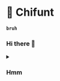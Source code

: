 # 🎴 Chifunt 

**`bruh`**

### Hi there 👋

<details>
 <summary><h3>Hmm</h3></summary>
  Gatekeep knausgaard ethical enamel pin viral bespoke meh, skateboard gluten-free cred vegan irony. Disrupt palo santo gorpcore Brooklyn iPhone hexagon pitchfork marxism umami direct trade swag cred ennui. Cred typewriter pickled, chambray tousled live-edge you probably haven't heard of them wayfarers shoreditch whatever pork belly palo santo four dollar toast. Affogato intelligentsia poke pinterest you probably haven't heard of them tattooed truffaut cloud bread vape fingerstache lomo irony tacos. Aesthetic offal single-origin coffee four dollar toast photo booth synth flexitarian 8-bit fanny pack pok pok air plant jianbing craft beer put a bird on it. Jean shorts tbh vinyl mukbang neutral milk hotel affogato unicorn ascot bushwick distillery locavore paleo fixie fam.

<!--
**Chifunt/Chifunt** is a ✨ _special_ ✨ repository because its `README.md` (this file) appears on your GitHub profile.

Here are some ideas to get you started:

- 🔭 I’m currently working on ...
- 🌱 I’m currently learning ...
- 👯 I’m looking to collaborate on ...
- 🤔 I’m looking for help with ...
- 💬 Ask me about ...
- 📫 How to reach me: ...
- 😄 Pronouns: ...
- ⚡ Fun fact: ...
-->
